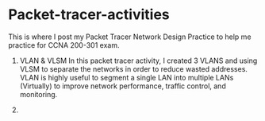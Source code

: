 # Packet-tracer-activities
This is where I post my Packet Tracer Network Design Practice to help me practice for CCNA 200-301 exam.
1. VLAN & VLSM
In this packet tracer activity, I created 3 VLANS and using VLSM to separate the networks in order to reduce wasted addresses. VLAN is highly useful to segment a single LAN into multiple LANs (Virtually) to improve network performance, traffic control, and monitoring.

2. 
